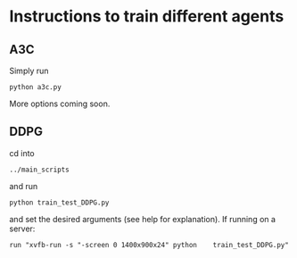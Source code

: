 # Instructions to train different agents
## A3C
Simply run
```
python a3c.py
```
More options coming soon.

## DDPG
cd into
``` 
../main_scripts 
```
and run 
``` 
python train_test_DDPG.py
``` 
and set the desired arguments (see help for explanation). If running on a server: 
```
run "xvfb-run -s "-screen 0 1400x900x24" python    train_test_DDPG.py"
``` 
